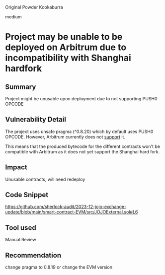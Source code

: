 Original Powder Kookaburra

medium

# Project may be unable to be deployed on Arbitrum due to incompatibility with Shanghai hardfork

## Summary
Project might be unusable upon deployment due to not supporting PUSH0 OPCODE 

## Vulnerability Detail
The project uses unsafe pragma (^0.8.20) which by default uses PUSH0 OPCODE. However, Arbitrum currently does not [support](https://docs.arbitrum.io/for-devs/concepts/differences-between-arbitrum-ethereum/solidity-support#differences-from-solidity-on-ethereum) it. 

This means that the produced bytecode for the different contracts won't be compatible with Arbitrum as it does not yet support the Shanghai hard fork.


## Impact
Unusable contracts, will need redeploy


## Code Snippet
https://github.com/sherlock-audit/2023-12-jojo-exchange-update/blob/main/smart-contract-EVM/src/JOJOExternal.sol#L6

## Tool used

Manual Review

## Recommendation
change pragma to 0.8.19 or change the EVM version 
